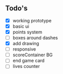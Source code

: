 ## Todo's
- [x] working prototype
- [x] basic ui
- [x] points system
- [ ] boxes around dashes
- [x] add drawing
- [ ] responsive
- [ ] scoreContainer BG
- [ ] end game card
- [ ] lives counter